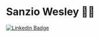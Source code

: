 # Sanzio Wesley :man_technologist:

[![Linkedin Badge](https://img.shields.io/badge/-LinkedIn-blue?style=for-the-badge&logo=Linkedin&logoColor=white&link=https://www.linkedin.com/in/sanzio-wesley/)](https://www.linkedin.com/in/sanzio-wesley/)
